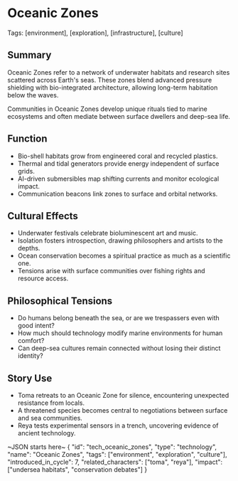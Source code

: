 # Oceanic Zones
Tags: [environment], [exploration], [infrastructure], [culture]

## Summary
Oceanic Zones refer to a network of underwater habitats and research sites scattered across Earth's seas. These zones blend advanced pressure shielding with bio-integrated architecture, allowing long-term habitation below the waves.

Communities in Oceanic Zones develop unique rituals tied to marine ecosystems and often mediate between surface dwellers and deep-sea life.

## Function
- Bio-shell habitats grow from engineered coral and recycled plastics.
- Thermal and tidal generators provide energy independent of surface grids.
- AI-driven submersibles map shifting currents and monitor ecological impact.
- Communication beacons link zones to surface and orbital networks.

## Cultural Effects
- Underwater festivals celebrate bioluminescent art and music.
- Isolation fosters introspection, drawing philosophers and artists to the depths.
- Ocean conservation becomes a spiritual practice as much as a scientific one.
- Tensions arise with surface communities over fishing rights and resource access.

## Philosophical Tensions
- Do humans belong beneath the sea, or are we trespassers even with good intent?
- How much should technology modify marine environments for human comfort?
- Can deep-sea cultures remain connected without losing their distinct identity?

## Story Use
- Toma retreats to an Oceanic Zone for silence, encountering unexpected resistance from locals.
- A threatened species becomes central to negotiations between surface and sea communities.
- Reya tests experimental sensors in a trench, uncovering evidence of ancient technology.

~JSON starts here~
{
  "id": "tech_oceanic_zones",
  "type": "technology",
  "name": "Oceanic Zones",
  "tags": ["environment", "exploration", "culture"],
  "introduced_in_cycle": 7,
  "related_characters": ["toma", "reya"],
  "impact": ["undersea habitats", "conservation debates"]
}
